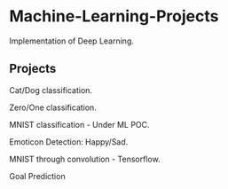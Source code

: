 # Machine-Learning-Projects
Implementation of Deep Learning.

## Projects
Cat/Dog classification.

Zero/One classification.

MNIST classification - Under ML POC.

Emoticon Detection: Happy/Sad.

MNIST through convolution - Tensorflow.

Goal Prediction
